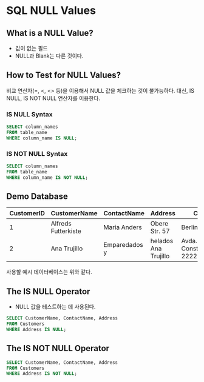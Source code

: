 # SQL NULL Values
## What is a NULL Value?
- 값이 없는 필드
- NULL과 Blank는 다른 것이다. 
  
## How to Test for NULL Values?
비교 연산자(=, <, <> 등)을 이용해서 NULL 값을 체크하는 것이 불가능하다. 
대신, IS NULL, IS NOT NULL 연산자를 이용한다. 

### IS NULL Syntax
```sql
SELECT column_names
FROM table_name
WHERE column_name IS NULL;
```

### IS NOT NULL Syntax
```sql
SELECT column_names
FROM table_name
WHERE column_name IS NOT NULL;
```


## Demo Database
| CustomerID	| CustomerName	| ContactName	| Address	| City | 	PostalCode	| Country| 
|---|---|----|----|----|----|---|
|1|Alfreds Futterkiste|	Maria Anders|	Obere Str. 57|	Berlin	|12209|	Germany|
|2|	Ana Trujillo| Emparedados y| helados	Ana Trujillo|	Avda. de la Constitución 2222|	México D.F.|	05021	|Mexico|

사용할 예시 데이터베이스는 위와 같다.


## The IS NULL Operator
- NULL 값을 테스트하는 데 사용된다. 
```sql
SELECT CustomerName, ContactName, Address
FROM Customers
WHERE Address IS NULL;
```

## The IS NOT NULL Operator
```sql
SELECT CustomerName, ContactName, Address
FROM Customers
WHERE Address IS NOT NULL;
```